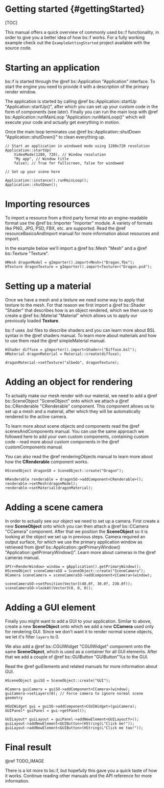 Getting started								{#gettingStarted}
===============
[TOC]

This manual offers a quick overview of commonly used bs::f functionality, in order to give you a better idea of how bs::f works. For a fully working example check out the `ExampleGettingStarted` project available with the source code.

# Starting an application
bs::f is started through the @ref bs::Application "Application" interface. To start the engine you need to provide it with a description of the primary render window.

The application is started by calling @ref bs::Application::startUp "Application::startUp()", after which you can set up your custom code in the form of components (see later). Finally you can run the main loop with @ref bs::Application::runMainLoop "Application::runMainLoop()" which will execute your code and actually get everything in motion.

Once the main loop terminates use @ref bs::Application::shutDown "Application::shutDown()" to clean everything up.

~~~~~~~~~~~~~{.cpp}
// Start an application in windowed mode using 1280x720 resolution
Application::startUp(
	VideoMode(1280, 720), // Window resolution
	"My app", // Window title
	false); // True for fullscreen, false for windowed

// Set up your scene here

Application::instance().runMainLoop();
Application::shutDown();
~~~~~~~~~~~~~

# Importing resources
To import a resource from a third party format into an engine-readable format use the @ref bs::Importer "Importer" module. A variety of formats like PNG, JPG, PSD, FBX, etc. are supported. Read the @ref resourceBasicsAndImport manual for more information about resources and import. 

In the example below we'll import a @ref bs::Mesh "Mesh" and a @ref bs::Texture "Texture".
~~~~~~~~~~~~~{.cpp}
HMesh dragonModel = gImporter().import<Mesh>("Dragon.fbx");
HTexture dragonTexture = gImporter().import<Texture>("Dragon.psd");
~~~~~~~~~~~~~

# Setting up a material
Once we have a mesh and a texture we need some way to apply that texture to the mesh. For that reason we first import a @ref bs::Shader "Shader" that describes how is an object rendered, which we then use to create a @ref bs::Material "Material" which allows us to apply our previously loaded **Texture**.

bs::f uses .bsl files to describe shaders and you can learn more about BSL syntax in the @ref shaders manual. To learn more about materials and how to use them read the @ref simpleMaterial manual.

~~~~~~~~~~~~~{.cpp}
HShader diffuse = gImporter().import<Shader>("Diffuse.bsl");
HMaterial dragonMaterial = Material::create(diffuse);

dragonMaterial->setTexture("albedo", dragonTexture);
~~~~~~~~~~~~~

# Adding an object for rendering
To actually make our mesh render with our material, we need to add a @ref bs::SceneObject "SceneObject" onto which we attach a @ref bs::CRenderable "CRenderable" component. This component allows us to set up a mesh and a material, after which they will be automatically rendered to the active camera.

To learn more about scene objects and components read the @ref scenesAndComponents manual. You can use the same approach we followed here to add your own custom components, containing custom code - read more about custom components in the @ref customComponents manual.

You can also read the @ref renderingObjects manual to learn more about how the **CRenderable** component works.

~~~~~~~~~~~~~{.cpp}
HSceneObject dragonSO = SceneObject::create("Dragon");

HRenderable renderable = dragonSO->addComponent<CRenderable>();
renderable->setMesh(dragonModel);
renderable->setMaterial(dragonMaterial);
~~~~~~~~~~~~~

# Adding a scene camera
In order to actually see our object we need to set up a camera. First create a new **SceneObject** onto which you can then attach a @ref bs::CCamera "CCamera" component. After that we position the **SceneObject** so it is looking at the object we set up in previous steps. Camera required an output surface, for which we use the primary application window as retrieved from @ref bs::Application::getPrimaryWindow() "Application::getPrimaryWindow()". Learn more about cameras in the @ref cameras manual.

~~~~~~~~~~~~~{.cpp}
SPtr<RenderWindow> window = gApplication().getPrimaryWindow();
HSceneObject sceneCameraSO = SceneObject::create("SceneCamera");
HCamera sceneCamera = sceneCameraSO->addComponent<CCamera>(window);

sceneCameraSO->setPosition(Vector3(40.0f, 30.0f, 230.0f));
sceneCameraSO->lookAt(Vector3(0, 0, 0));
~~~~~~~~~~~~~

# Adding a GUI element
Finally you might want to add a GUI to your application. Similar to above, create a new **SceneObject** onto which we add a new **CCamera** used only for rendering GUI. Since we don't want it to render normal scene objects, we let it's filter `layers` to 0. 

We also add a @ref bs::CGUIWidget "CGUIWidget" component onto the same **SceneObject**, which is used as a container for all GUI elements. After that we add a couple of @ref bs::GUIButton "GUIButton"%s to the GUI.

Read the @ref guiElements and related manuals for more information about GUI.

~~~~~~~~~~~~~{.cpp}
HSceneObject guiSO = SceneObject::create("GUI");

HCamera guiCamera = guiSO->addComponent<CCamera>(window);
guiCamera->setLayers(0); // Force camera to ignore normal scene geometry

HGUIWidget gui = guiSO->addComponent<CGUIWidget>(guiCamera);
GUIPanel* guiPanel = gui->getPanel();

GUILayout* guiLayout = guiPanel->addNewElement<GUILayoutY>();
guiLayout->addNewElement<GUIButton>(HString(L"Click me!"));
guiLayout->addNewElement<GUIButton>(HString(L"Click me too!"));
~~~~~~~~~~~~~

# Final result
@ref TODO_IMAGE

There is a lot more to bs::f, but hopefully this gave you a quick taste of how it works. Continue reading other manuals and the API reference for more information.
